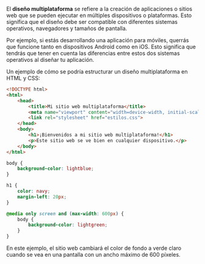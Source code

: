 El **diseño multiplataforma** se refiere a la creación de aplicaciones o sitios web que se pueden ejecutar en múltiples dispositivos o plataformas. Esto significa que el diseño debe ser compatible con diferentes sistemas operativos, navegadores y tamaños de pantalla.

Por ejemplo, si estás desarrollando una aplicación para móviles, querrás que funcione tanto en dispositivos Android como en iOS. Esto significa que tendrás que tener en cuenta las diferencias entre estos dos sistemas operativos al diseñar tu aplicación.

Un ejemplo de cómo se podría estructurar un diseño multiplataforma en HTML y CSS:

```html
<!DOCTYPE html>
<html>
    <head>
        <title>Mi sitio web multiplataforma</title>
        <meta name="viewport" content="width=device-width, initial-scale=1">
        <link rel="stylesheet" href="estilos.css">
    </head>
    <body>
        <h1>¡Bienvenidos a mi sitio web multiplataforma!</h1>
        <p>Este sitio web se ve bien en cualquier dispositivo.</p>
    </body>
</html>
```
```css
body {
    background-color: lightblue;
}

h1 {
    color: navy;
    margin-left: 20px;
}

@media only screen and (max-width: 600px) {
    body {
        background-color: lightgreen;
    }
}
```
En este ejemplo, el sitio web cambiará el color de fondo a verde claro cuando se vea en una pantalla con un ancho máximo de 600 píxeles.